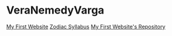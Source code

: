 # VeraNemedyVarga

[My First Website](https://veranemedyvarga.github.io/)
[Zodiac Syllabus](https://github.com/greenfox-academy/zodiac-syllabus)
[My First Website's Repository](https://github.com/VeraNemedyVarga/VeraNemedyVarga.github.io)

